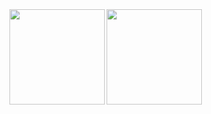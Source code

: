 <a href="https://github.com/Rokichi">
  <img align="left" height="170px" src="https://rokichi-readme-stats-git-master-rokichis-projects.vercel.app/api?username=Rokichi&count_private=true&show_icons=true&theme=dracula" />
</a>
<a href="https://github.com/Rokichi">
 <img align="left" height="170px" src="https://rokichi-readme-stats-git-master-rokichis-projects.vercel.app/api/top-langs/?username=Rokichi&layout=compact&show_icons=true&theme=dracula" />
</a>


<!--
**Rokichi/Rokichi** is a ✨ _special_ ✨ repository because its `README.md` (this file) appears on your GitHub profile.

Here are some ideas to get you started:

- 🔭 I’m currently working on ...
- 🌱 I’m currently learning ...
- 👯 I’m looking to collaborate on ...
- 🤔 I’m looking for help with ...
- 💬 Ask me about ...
- 📫 How to reach me: ...
- 😄 Pronouns: ...
- ⚡ Fun fact: ...
-->
